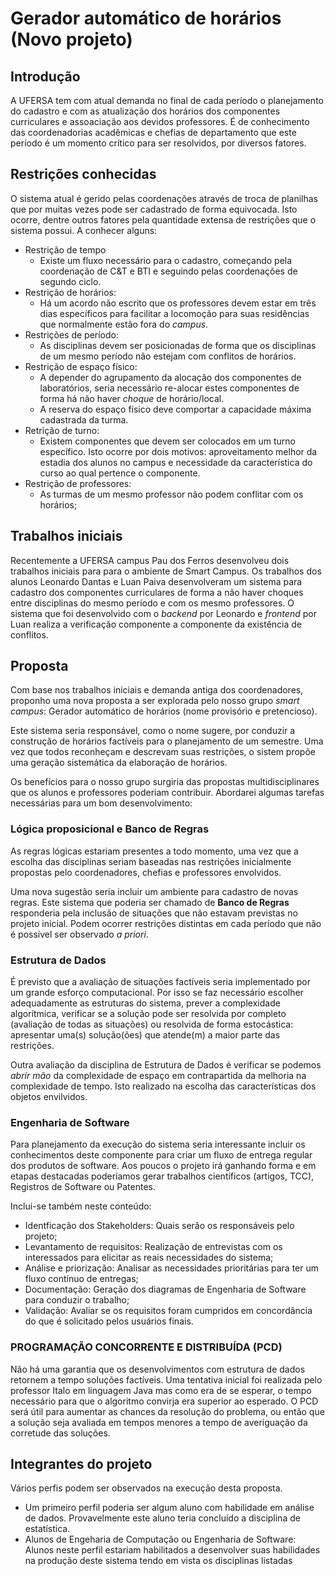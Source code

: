 # Gerador automático de horários (Novo projeto)

## Introdução

A UFERSA tem com atual demanda no final de cada período o planejamento do cadastro e com as atualização dos horários dos componentes curriculares e assoaciação aos devidos professores. É de conhecimento das coordenadorias acadêmicas e chefias de departamento que este período é um momento crítico para ser resolvidos, por diversos fatores. 

## Restrições conhecidas

O sistema atual é gerido pelas coordenações através de troca de planilhas que por muitas vezes pode ser cadastrado de forma equivocada. Isto ocorre, dentre outros fatores pela quantidade extensa de restrições que o sistema possui. A conhecer alguns:

+ Restrição de tempo
  + Existe um fluxo necessário para o cadastro, começando pela coordenação de C&T e BTI e seguindo pelas coordenações de segundo ciclo.
+ Restrição de horários: 
  + Há um acordo não escrito que os professores devem estar em três dias específicos para facilitar a locomoção para suas residências que normalmente estão fora do *campus*.
+ Restrições de período: 
  + As disciplinas devem ser posicionadas de forma que os disciplinas de um mesmo período não estejam com conflitos de horários.
+ Restrição de espaço físico:
  + A depender do agrupamento da alocação dos componentes de laboratórios, seria necessário re-alocar estes componentes de forma há não haver *choque* de horário/local.
  + A reserva do espaço físico deve comportar a capacidade máxima cadastrada da turma.
+ Retrição de turno:
  + Existem componentes que devem ser colocados em um turno específico. Isto ocorre por dois motivos: aproveitamento melhor da estadia dos alunos no campus e necessidade da característica do curso ao qual pertence o componente.
+ Restrição de professores:
  + As turmas de um mesmo professor não podem conflitar com os horários;

## Trabalhos iniciais

Recentemente a UFERSA campus Pau dos Ferros desenvolveu dois trabalhos iniciais para para o ambiente de Smart Campus. Os trabalhos dos alunos Leonardo Dantas e Luan Paiva desenvolveram um sistema para cadastro dos componentes curriculares de forma a não haver choques entre disciplinas do mesmo período e com os mesmo professores. O sistema que foi desenvolvido com o *backend* por Leonardo e *frontend* por Luan realiza a verificação componente a componente da existência de conflitos.


## Proposta

Com base nos trabalhos iniciais e demanda antiga dos coordenadores, proponho uma nova proposta a ser explorada pelo nosso grupo *smart campus*: Gerador automático de horários (nome provisório e pretencioso).

Este sistema seria responsável, como o nome sugere, por conduzir a construção de horários factíveis para o planejamento de um semestre. Uma vez que todos reconheçam e descrevam suas restrições, o sistem propõe uma geração sistemática da elaboração de horários. 

Os benefícios para o nosso grupo surgiria das propostas multidisciplinares que os alunos e professores poderiam contribuir. Abordarei algumas tarefas necessárias para um bom desenvolvimento:

### Lógica proposicional e Banco de Regras

As regras lógicas estariam presentes a todo momento, uma vez que a escolha das disciplinas seriam baseadas nas restrições inicialmente propostas pelo coordenadores, chefias e professores envolvidos.

Uma nova sugestão seria incluir um ambiente para cadastro de novas regras. Este sistema que poderia ser chamado de **Banco de Regras** responderia pela inclusão de situações que não estavam previstas no projeto inicial. Podem ocorrer restrições distintas em cada período que não é possível ser observado *a priori*.

### Estrutura de Dados

É previsto que a avaliação de situações factíveis seria implementado por um grande esforço computacional. Por isso se faz necessário escolher adequadamente as estruturas do sistema, prever a complexidade algorítmica, verificar se a solução pode ser resolvida por completo (avaliação de todas as situações) ou resolvida de forma estocástica: apresentar uma(s) solução(ões) que atende(m) a maior parte das restrições.

Outra avaliação da disciplina de Estrutura de Dados é verificar se podemos *abrir mão* da complexidade de espaço em contrapartida da melhoria na complexidade de tempo. Isto realizado na escolha das características dos objetos envilvidos.

### Engenharia de Software

Para planejamento da execução do sistema seria interessante incluir os conhecimentos deste componente para criar um fluxo de entrega regular dos produtos de software. Aos poucos o projeto irá ganhando forma e em etapas destacadas poderíamos gerar trabalhos científicos (artigos, TCC), Registros de Software ou Patentes.

Inclui-se também neste conteúdo:

+ Identficação dos Stakeholders: Quais serão os responsáveis pelo projeto;
+ Levantamento de requisitos: Realização de entrevistas com os interessados para elicitar as reais necessidades do sistema;
+ Análise e priorização: Analisar as necessidades prioritárias para ter um fluxo contínuo de entregas;
+ Documentação: Geração dos diagramas de Engenharia de Software para conduzir o trabalho;
+ Validação: Avaliar se os requisitos foram cumpridos em concordância do que é solicitado pelos usuários finais.

### PROGRAMAÇÃO CONCORRENTE E DISTRIBUÍDA (PCD)

Não há uma garantia que os desenvolvimentos com estrutura de dados retornem a tempo soluções factíveis. Uma tentativa inicial foi realizada pelo professor Italo em linguagem Java mas como era de se esperar, o tempo necessário para que o algoritmo convirja era superior ao esperado. O PCD será útil para aumentar as chances da resolução do problema, ou então que a solução seja avaliada em tempos menores a tempo de averiguação da corretude das soluções.

## Integrantes do projeto

Vários perfis podem ser observados na execução desta proposta. 

+ Um primeiro perfil poderia ser algum aluno com habilidade em análise de dados. Provavelmente este aluno teria concluído a disciplina de estatística.
+ Alunos de Engeharia de Computação ou Engenharia de Software: Alunos neste perfil estariam habilitados a desenvolver suas habilidades na produção deste sistema tendo em vista os disciplinas listadas
